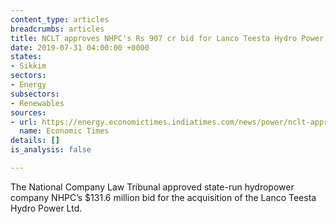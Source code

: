 ```yaml
---
content_type: articles
breadcrumbs: articles
title: NCLT approves NHPC's Rs 907 cr bid for Lanco Teesta Hydro Power project
date: 2019-07-31 04:00:00 +0000
states:
- Sikkim
sectors:
- Energy
subsectors:
- Renewables
sources:
- url: https://energy.economictimes.indiatimes.com/news/power/nclt-approves-nhpcs-rs-907-cr-bid-for-lanco-teesta-hydro-power-project/70404761
  name: Economic Times
details: []
is_analysis: false

---
```

The National Company Law Tribunal approved state-run hydropower company NHPC’s $131.6 million bid for the acquisition of the Lanco Teesta Hydro Power Ltd.